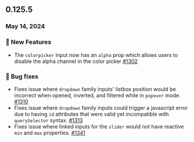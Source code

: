 ## 0.125.5

### May 14, 2024

### 💪 New Features

- The `colorpicker` input now has an `alpha` prop which allows users to disable the alpha channel in the color picker [#1302](https://github.com/formkit/formkit/issues/1302)

### 🐛 Bug fixes

- Fixes issue where `dropdown` family inputs' listbox position would be incorrect when opened, inverted, and filtered while in `popover` mode. [#1310](https://github.com/formkit/formkit/issues/1310)
- Fixes issue where `dropdown` family inputs could trigger a javascript error due to having `id` attributes that were valid yet incompatible with `querySelector` syntax. [#1313](https://github.com/formkit/formkit/issues/1313)
- Fixes issue where linked inputs for the `slider` would not have reactive `min` and `max` properties. [#1341](https://github.com/formkit/formkit/issues/1341)
